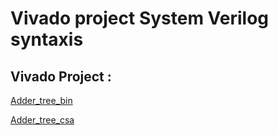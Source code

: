 # Vivado project System Verilog syntaxis

## Vivado Project :

[Adder_tree_bin](https://github.com/SalamatinVV/Vivado/tree/main/adder_tree_bin) 

[Adder_tree_csa](https://github.com/SalamatinVV/Vivado/tree/main/adder_tree_csa)
